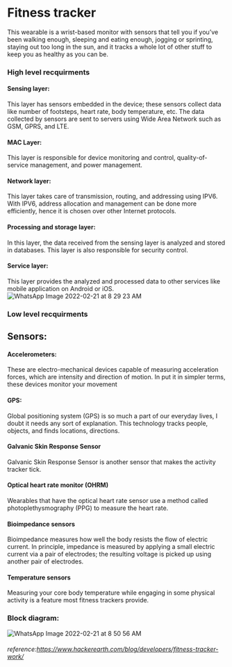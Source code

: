 # Fitness tracker 
This wearable is a wrist-based monitor with sensors that tell you if you’ve been walking enough, sleeping and eating enough, jogging or sprinting, staying out too long in the sun, and it tracks a whole lot of other stuff to keep you as healthy as you can be.
### High level recquirments
#### Sensing layer: 
This layer has sensors embedded in the device; these sensors collect data like number of footsteps, heart rate, body temperature, etc. The data collected by sensors are sent to servers using Wide Area Network such as GSM, GPRS, and LTE.
#### MAC Layer: 
This layer is responsible for device monitoring and control, quality-of-service management, and power management.
#### Network layer: 
This layer takes care of transmission, routing, and addressing using IPV6. With IPV6, address allocation and management can be done more efficiently, hence it is chosen over other Internet protocols.
#### Processing and storage layer: 
In this layer, the data received from the sensing layer is analyzed and stored in databases. This layer is also responsible for security control.
#### Service layer: 
This layer provides the analyzed and processed data to other services like mobile application on Android or iOS.
![WhatsApp Image 2022-02-21 at 8 29 23 AM](https://user-images.githubusercontent.com/98872154/154883986-2f3431a2-12da-4916-9f18-ac8b7efc17ad.jpeg)
### Low level recquirments
## Sensors:
#### Accelerometers:
These are electro-mechanical devices capable of measuring acceleration forces, which are intensity and direction of motion. In put it in simpler terms, these devices monitor your movement
#### GPS:
Global positioning system (GPS) is so much a part of our everyday lives, I doubt it needs any sort of explanation. This technology tracks people, objects, and finds locations, directions.
#### Galvanic Skin Response Sensor
Galvanic Skin Response Sensor is another sensor that makes the activity tracker tick.
#### Optical heart rate monitor (OHRM)
Wearables that have the optical heart rate sensor use a method called photoplethysmography (PPG) to measure the heart rate.
#### Bioimpedance sensors
Bioimpedance measures how well the body resists the flow of electric current. In principle, impedance is measured by applying a small electric current via a pair of electrodes; the resulting voltage is picked up using another pair of electrodes.
#### Temperature sensors
Measuring your core body temperature while engaging in some physical activity is a feature most fitness trackers provide.
### Block diagram:
![WhatsApp Image 2022-02-21 at 8 50 56 AM](https://user-images.githubusercontent.com/98872154/154883962-38cece95-16f8-4427-8b0e-c130f9863a84.jpeg)

###### reference:https://www.hackerearth.com/blog/developers/fitness-tracker-work/
